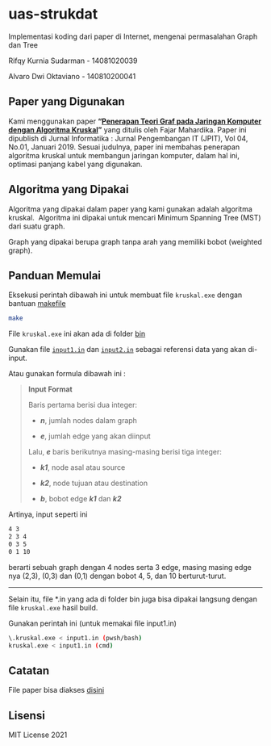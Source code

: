 # uas-strukdat

Implementasi koding dari paper di Internet, mengenai permasalahan Graph dan Tree

Rifqy Kurnia Sudarman - 14081020039

Alvaro Dwi Oktaviano - 140810200041

## Paper yang Digunakan

Kami menggunakan paper **“[Penerapan Teori Graf pada Jaringan Komputer dengan Algoritma Kruskal](https://ejournal.poltektegal.ac.id/index.php/informatika/article/download/1032/pdf_28)”** yang ditulis oleh Fajar Mahardika. Paper ini dipublish di Jurnal Informatika : Jurnal Pengembangan IT (JPIT), Vol 04, No.01, Januari 2019. Sesuai judulnya, paper ini membahas penerapan algoritma kruskal untuk membangun jaringan komputer, dalam hal ini, optimasi panjang kabel yang digunakan.

## Algoritma yang Dipakai

Algoritma yang dipakai dalam paper yang kami gunakan adalah algoritma kruskal.  Algoritma ini dipakai untuk mencari Minimum Spanning Tree (MST) dari suatu graph.

Graph yang dipakai berupa graph tanpa arah yang memiliki bobot (weighted graph).

## Panduan Memulai

Eksekusi perintah dibawah ini untuk membuat file `kruskal.exe` dengan bantuan [makefile](src/makefile)

```bash
make
```

File `kruskal.exe` ini akan ada di folder [bin](src/bin)

Gunakan file [`input1.in`](src/bin/input1.in) dan [`input2.in`](src/bin/input2.in) sebagai referensi data yang akan di-input.

Atau gunakan formula dibawah ini :

> **Input Format**
>
> Baris pertama berisi dua integer:
>
> - ***n***, jumlah nodes dalam graph
>
> - ***e***, jumlah edge yang akan diinput
>
> Lalu, ***e*** baris berikutnya masing-masing berisi tiga integer:
>
> - ***k1***, node asal atau source
>
> - ***k2***, node tujuan atau destination
>
> - ***b***, bobot edge ***k1*** dan ***k2***

Artinya, input seperti ini

```md
4 3
2 3 4
0 3 5
0 1 10
```

berarti sebuah graph dengan 4 nodes serta 3 edge, masing masing edge nya (2,3), (0,3) dan (0,1) dengan bobot 4, 5, dan 10 berturut-turut.

---

Selain itu, file \*.in yang ada di folder bin juga bisa dipakai langsung dengan file `kruskal.exe` hasil build.

Gunakan perintah ini (untuk memakai file input1.in)

```bash
\.kruskal.exe < input1.in (pwsh/bash)
kruskal.exe < input1.in (cmd)
```

## Catatan

File paper bisa diakses [disini](wiki/1032-4423-1-PB.pdf)

## Lisensi

MIT License 2021
